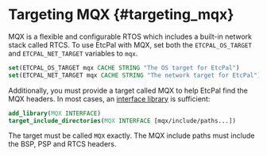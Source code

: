 # Targeting MQX                                                                    {#targeting_mqx}

MQX is a flexible and configurable RTOS which includes a built-in network stack called RTCS. To use
EtcPal with MQX, set both the `ETCPAL_OS_TARGET` and `ETCPAL_NET_TARGET` variables to `mqx`.

```cmake
set(ETCPAL_OS_TARGET mqx CACHE STRING "The OS target for EtcPal")
set(ETCPAL_NET_TARGET mqx CACHE STRING "The network target for EtcPal")
```

Additionally, you must provide a target called MQX to help EtcPal find the MQX headers. In most
cases, an [interface library](https://cmake.org/cmake/help/latest/command/add_library.html#interface-libraries)
is sufficient:

```cmake
add_library(MQX INTERFACE)
target_include_directories(MQX INTERFACE [mqx/include/paths...])
```

The target must be called `MQX` exactly. The MQX include paths must include the BSP, PSP and RTCS
headers.
